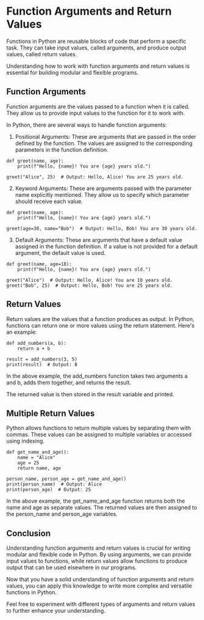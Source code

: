 # Function Arguments and Return Values

Functions in Python are reusable blocks of code that perform a specific task. They can take input values, called arguments, and produce output values, called return values. 

Understanding how to work with function arguments and return values is essential for building modular and flexible programs.

## Function Arguments

Function arguments are the values passed to a function when it is called. They allow us to provide input values to the function for it to work with. 

In Python, there are several ways to handle function arguments:

1. Positional Arguments: These are arguments that are passed in the order defined by the function. The values are assigned to the corresponding parameters in the function definition.

```
def greet(name, age):
    print(f"Hello, {name}! You are {age} years old.")

greet("Alice", 25)  # Output: Hello, Alice! You are 25 years old.
```

2. Keyword Arguments: These are arguments passed with the parameter name explicitly mentioned. They allow us to specify which parameter should receive each value.

```
def greet(name, age):
    print(f"Hello, {name}! You are {age} years old.")

greet(age=30, name="Bob")  # Output: Hello, Bob! You are 30 years old.
```

3. Default Arguments: These are arguments that have a default value assigned in the function definition. If a value is not provided for a default argument, the default value is used.

```
def greet(name, age=18):
    print(f"Hello, {name}! You are {age} years old.")

greet("Alice")  # Output: Hello, Alice! You are 18 years old.
greet("Bob", 25)  # Output: Hello, Bob! You are 25 years old.
```

## Return Values

Return values are the values that a function produces as output. In Python, functions can return one or more values using the return statement. Here's an example:

```
def add_numbers(a, b):
    return a + b

result = add_numbers(3, 5)
print(result)  # Output: 8
```

In the above example, the add_numbers function takes two arguments a and b, adds them together, and returns the result. 

The returned value is then stored in the result variable and printed.

## Multiple Return Values

Python allows functions to return multiple values by separating them with commas. These values can be assigned to multiple variables or accessed using indexing.

```
def get_name_and_age():
    name = "Alice"
    age = 25
    return name, age

person_name, person_age = get_name_and_age()
print(person_name)  # Output: Alice
print(person_age)  # Output: 25
```

In the above example, the get_name_and_age function returns both the name and age as separate values. The returned values are then assigned to the person_name and person_age variables.

## Conclusion

Understanding function arguments and return values is crucial for writing modular and flexible code in Python. By using arguments, we can provide input values to functions, while return values allow functions to produce output that can be used elsewhere in our programs.

Now that you have a solid understanding of function arguments and return values, you can apply this knowledge to write more complex and versatile functions in Python.

Feel free to experiment with different types of arguments and return values to further enhance your understanding.